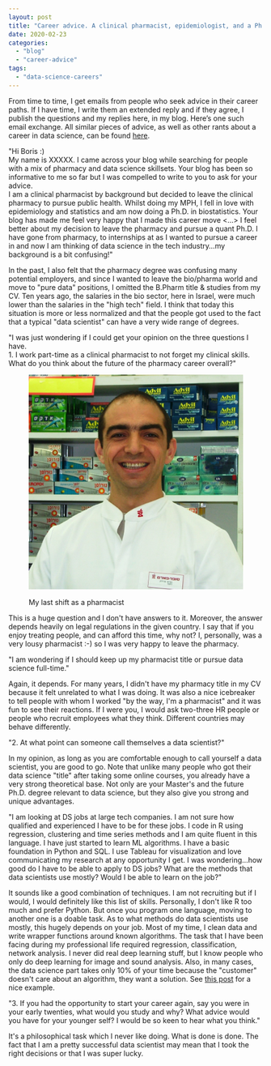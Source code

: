 ```yaml
---
layout: post
title: "Career advice. A clinical pharmacist, epidemiologist, and a Ph.D. student wants to become a data scientist."
date: 2020-02-23
categories: 
  - "blog"
  - "career-advice"
tags: 
  - "data-science-careers"
---
```


From time to time, I get emails from people who seek advice in their career paths. If I have time, I write them an extended reply and if they agree, I publish the questions and my replies here, in my blog. Here’s one such email exchange. All similar pieces of advice, as well as other rants about a career in data science, can be found [here](https://gorelik.net/category/career-advice/).

"Hi Boris :)  
My name is XXXXX. I came across your blog while searching for people with a mix of pharmacy and data science skillsets. Your blog has been so informative to me so far but I was compelled to write to you to ask for your advice.  
I am a clinical pharmacist by background but decided to leave the clinical pharmacy to pursue public health. Whilst doing my MPH, I fell in love with epidemiology and statistics and am now doing a Ph.D. in biostatistics. Your blog has made me feel very happy that I made this career move <...>  I feel better about my decision to leave the pharmacy and pursue a quant Ph.D. I have gone from pharmacy, to internships at <YYYY> as I wanted to pursue a career in <ZZZZZ> and now I am thinking of data science in the tech industry…my background is a bit confusing!"

In the past, I also felt that the pharmacy degree was confusing many potential employers, and since I wanted to leave the bio/pharma world and move to "pure data" positions, I omitted the B.Pharm title & studies from my CV. Ten years ago, the salaries in the bio sector, here in Israel, were much lower than the salaries in the "high tech" field. I think that today this situation is more or less normalized and that the people got used to the fact that a typical "data scientist" can have a very wide range of degrees.

"I was just wondering if I could get your opinion on the three questions I have.   
1\. I work part-time as a clinical pharmacist to not forget my clinical skills. What do you think about the future of the pharmacy career overall?"

<figure>

![](/assets/images/2020/02/pharmacist.jpg?w=1024)

<figcaption>

My last shift as a pharmacist

</figcaption>

</figure>

This is a huge question and I don't have answers to it. Moreover, the answer depends heavily on legal regulations in the given country. I say that if you enjoy treating people, and can afford this time, why not? I, personally, was a very lousy pharmacist :-) so I was very happy to leave the pharmacy.

"I am wondering if I should keep up my pharmacist title or pursue data science full-time."

Again, it depends. For many years, I didn't have my pharmacy title in my CV because it felt unrelated to what I was doing. It was also a nice icebreaker to tell people with whom I worked "by the way, I'm a pharmacist" and it was fun to see their reactions. If I were you, I would ask two-three HR people or people who recruit employees what they think. Different countries may behave differently. 

"2. At what point can someone call themselves a data scientist?"

In my opinion, as long as you are comfortable enough to call yourself a data scientist, you are good to go. Note that unlike many people who got their data science "title" after taking some online courses, you already have a very strong theoretical base. Not only are your Master's and the future Ph.D. degree relevant to data science, but they also give you strong and unique advantages. 

"I am looking at DS jobs at large tech companies. I am not sure how qualified and experienced I have to be for these jobs. I code in R using regression, clustering and time series methods and I am quite fluent in this language. I have just started to learn ML algorithms. I have a basic foundation in Python and SQL. I use Tableau for visualization and love communicating my research at any opportunity I get. I was wondering…how good do I have to be able to apply to DS jobs? What are the methods that data scientists use mostly? Would I be able to learn on the job?"

It sounds like a good combination of techniques. I am not recruiting but if I would, I would definitely like this list of skills. Personally, I don't like R too much and prefer Python. But once you program one language, moving to another one is a doable task. As to what methods do data scientists use mostly, this hugely depends on your job. Most of my time, I clean data and write wrapper functions around known algorithms. The task that I have been facing during my professional life required regression, classification, network analysis. I never did real deep learning stuff, but I know people who only do deep learning for image and sound analysis. Also, in many cases, the data science part takes only 10% of your time because the "customer" doesn't care about an algorithm, they want a solution. See [this post](https://gorelik.net/2017/06/12/time-series-analysis-when-good-enough-is-good-enough/) for a nice example.  

"3. If you had the opportunity to start your career again, say you were in your early twenties, what would you study and why? What advice would you have for your younger self? I would be so keen to hear what you think."

It's a philosophical task which I never like doing. What is done is done. The fact that I am a pretty successful data scientist may mean that I took the right decisions or that I was super lucky.
